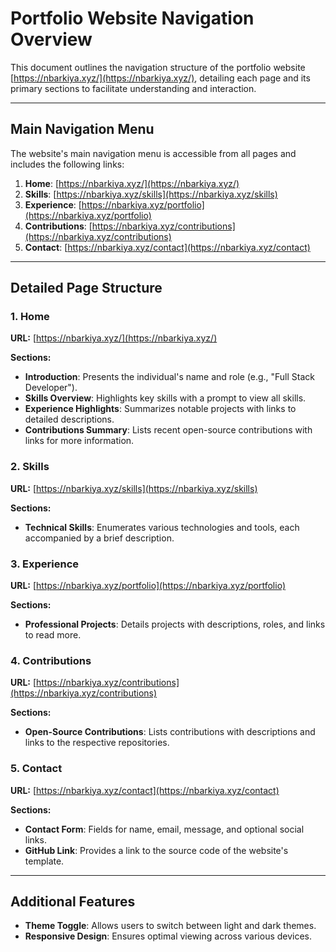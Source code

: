 # Portfolio Website Navigation Overview

This document outlines the navigation structure of the portfolio website [https://nbarkiya.xyz/](https://nbarkiya.xyz/), detailing each page and its primary sections to facilitate understanding and interaction.

---

## Main Navigation Menu

The website's main navigation menu is accessible from all pages and includes the following links:

1. **Home**: [https://nbarkiya.xyz/](https://nbarkiya.xyz/)
2. **Skills**: [https://nbarkiya.xyz/skills](https://nbarkiya.xyz/skills)
3. **Experience**: [https://nbarkiya.xyz/portfolio](https://nbarkiya.xyz/portfolio)
4. **Contributions**: [https://nbarkiya.xyz/contributions](https://nbarkiya.xyz/contributions)
5. **Contact**: [https://nbarkiya.xyz/contact](https://nbarkiya.xyz/contact)

---

## Detailed Page Structure

### 1. Home

**URL:** [https://nbarkiya.xyz/](https://nbarkiya.xyz/)

**Sections:**

- **Introduction**: Presents the individual's name and role (e.g., "Full Stack Developer").
- **Skills Overview**: Highlights key skills with a prompt to view all skills.
- **Experience Highlights**: Summarizes notable projects with links to detailed descriptions.
- **Contributions Summary**: Lists recent open-source contributions with links for more information.

### 2. Skills

**URL:** [https://nbarkiya.xyz/skills](https://nbarkiya.xyz/skills)

**Sections:**

- **Technical Skills**: Enumerates various technologies and tools, each accompanied by a brief description.

### 3. Experience

**URL:** [https://nbarkiya.xyz/portfolio](https://nbarkiya.xyz/portfolio)

**Sections:**

- **Professional Projects**: Details projects with descriptions, roles, and links to read more.

### 4. Contributions

**URL:** [https://nbarkiya.xyz/contributions](https://nbarkiya.xyz/contributions)

**Sections:**

- **Open-Source Contributions**: Lists contributions with descriptions and links to the respective repositories.

### 5. Contact

**URL:** [https://nbarkiya.xyz/contact](https://nbarkiya.xyz/contact)

**Sections:**

- **Contact Form**: Fields for name, email, message, and optional social links.
- **GitHub Link**: Provides a link to the source code of the website's template.

---

## Additional Features

- **Theme Toggle**: Allows users to switch between light and dark themes.
- **Responsive Design**: Ensures optimal viewing across various devices.
